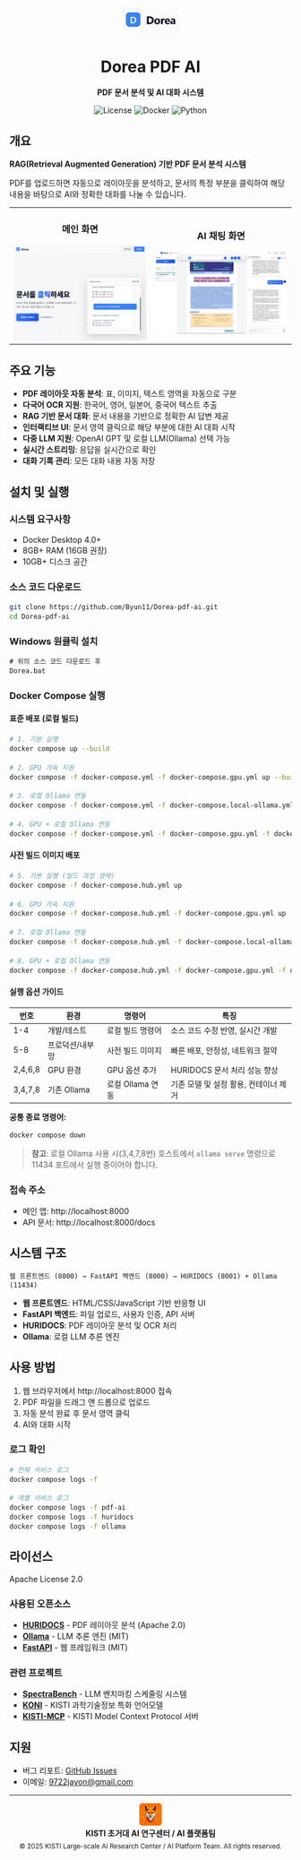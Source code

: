<div align="center">
  <img src="assets/images/logo.png" alt="Dorea Logo" width="100"/>
  <h1>Dorea PDF AI</h1>
  <p>
    <strong>PDF 문서 분석 및 AI 대화 시스템</strong>
  </p>
  <p>
    <img alt="License" src="https://img.shields.io/badge/license-Apache%202.0-blue.svg">
    <img alt="Docker" src="https://img.shields.io/badge/docker-%230db7ed.svg?logo=docker&logoColor=white">
    <img alt="Python" src="https://img.shields.io/badge/python-3.9+-3670A0?logo=python&logoColor=ffdd54">
  </p>
</div>

## 개요

**RAG(Retrieval Augmented Generation) 기반 PDF 문서 분석 시스템**

PDF를 업로드하면 자동으로 레이아웃을 분석하고, 문서의 특정 부분을 클릭하여 해당 내용을 바탕으로 AI와 정확한 대화를 나눌 수 있습니다.

<table>
<tr>
<td width="50%" align="center">

### 메인 화면
<img src="assets/images/preview-main.png" alt="메인 인터페이스" width="400"/>

</td>
<td width="50%" align="center">

### AI 채팅 화면
<img src="assets/images/preview-chat.png" alt="AI 채팅" width="400"/>

</td>
</tr>
</table>

## 주요 기능

- **PDF 레이아웃 자동 분석**: 표, 이미지, 텍스트 영역을 자동으로 구분
- **다국어 OCR 지원**: 한국어, 영어, 일본어, 중국어 텍스트 추출
- **RAG 기반 문서 대화**: 문서 내용을 기반으로 정확한 AI 답변 제공
- **인터랙티브 UI**: 문서 영역 클릭으로 해당 부분에 대한 AI 대화 시작
- **다중 LLM 지원**: OpenAI GPT 및 로컬 LLM(Ollama) 선택 가능
- **실시간 스트리밍**: 응답을 실시간으로 확인
- **대화 기록 관리**: 모든 대화 내용 자동 저장

## 설치 및 실행

### 시스템 요구사항
- Docker Desktop 4.0+
- 8GB+ RAM (16GB 권장)
- 10GB+ 디스크 공간

### 소스 코드 다운로드
```bash
git clone https://github.com/Byun11/Dorea-pdf-ai.git
cd Dorea-pdf-ai
```

### Windows 원클릭 설치
```cmd
# 위의 소스 코드 다운로드 후
Dorea.bat
```

### Docker Compose 실행

#### 표준 배포 (로컬 빌드)
```bash
# 1. 기본 실행
docker compose up --build   

# 2. GPU 가속 지원 
docker compose -f docker-compose.yml -f docker-compose.gpu.yml up --build

# 3. 로컬 Ollama 연동
docker compose -f docker-compose.yml -f docker-compose.local-ollama.yml up --build

# 4. GPU + 로컬 Ollama 연동
docker compose -f docker-compose.yml -f docker-compose.gpu.yml -f docker-compose.local-ollama.yml up --build
```

#### 사전 빌드 이미지 배포
```bash
# 5. 기본 실행 (빌드 과정 생략)
docker compose -f docker-compose.hub.yml up

# 6. GPU 가속 지원
docker compose -f docker-compose.hub.yml -f docker-compose.gpu.yml up

# 7. 로컬 Ollama 연동
docker compose -f docker-compose.hub.yml -f docker-compose.local-ollama.yml up

# 8. GPU + 로컬 Ollama 연동
docker compose -f docker-compose.hub.yml -f docker-compose.gpu.yml -f docker-compose.local-ollama.yml up
```

#### 실행 옵션 가이드

| 번호 | 환경 | 명령어 | 특징 |
|------|------|--------|------|
| 1-4 | 개발/테스트 | 로컬 빌드 명령어 | 소스 코드 수정 반영, 실시간 개발 |
| 5-8 | 프로덕션/내부망 | 사전 빌드 이미지 | 빠른 배포, 안정성, 네트워크 절약 |
| 2,4,6,8 | GPU 환경 | GPU 옵션 추가 | HURIDOCS 문서 처리 성능 향상 |
| 3,4,7,8 | 기존 Ollama | 로컬 Ollama 연동 | 기존 모델 및 설정 활용, 컨테이너 제거 |

**공통 종료 명령어:**
```bash
docker compose down
```

> **참고**: 로컬 Ollama 사용 시(3,4,7,8번) 호스트에서 `ollama serve` 명령으로 11434 포트에서 실행 중이어야 합니다.

### 접속 주소
- 메인 앱: http://localhost:8000
- API 문서: http://localhost:8000/docs

## 시스템 구조

```
웹 프론트엔드 (8000) → FastAPI 백엔드 (8000) → HURIDOCS (8001) + Ollama (11434)
```

- **웹 프론트엔드**: HTML/CSS/JavaScript 기반 반응형 UI
- **FastAPI 백엔드**: 파일 업로드, 사용자 인증, API 서버
- **HURIDOCS**: PDF 레이아웃 분석 및 OCR 처리
- **Ollama**: 로컬 LLM 추론 엔진

## 사용 방법

1. 웹 브라우저에서 http://localhost:8000 접속
2. PDF 파일을 드래그 앤 드롭으로 업로드
3. 자동 분석 완료 후 문서 영역 클릭
4. AI와 대화 시작


### 로그 확인
```bash
# 전체 서비스 로그
docker compose logs -f

# 개별 서비스 로그
docker compose logs -f pdf-ai
docker compose logs -f huridocs
docker compose logs -f ollama
```

## 라이선스

Apache License 2.0

### 사용된 오픈소스

- **[HURIDOCS](https://github.com/huridocs/pdf-document-layout-analysis)** - PDF 레이아웃 분석 (Apache 2.0)
- **[Ollama](https://github.com/ollama/ollama)** - LLM 추론 엔진 (MIT)
- **[FastAPI](https://github.com/tiangolo/fastapi)** - 웹 프레임워크 (MIT)

### 관련 프로젝트

- **[SpectraBench](https://github.com/gwleee/SpectraBench)** - LLM 벤치마킹 스케줄링 시스템
- **[KONI](https://github.com/KISTI-AI/KONI)** - KISTI 과학기술정보 특화 언어모델
- **[KISTI-MCP](https://github.com/KISTI-AI/KISTI-MCP)** - KISTI Model Context Protocol 서버

## 지원

- 버그 리포트: [GitHub Issues](https://github.com/Byun11/Dorea-pdf-ai/issues)
- 이메일: [9722jayon@gmail.com](mailto:9722jayon@gmail.com)

---

<div align="center">
  <img src="assets/images/AIlogo.png" alt="KISTI AI Platform Team" width="40"/>
  <br>
  <strong>KISTI 초거대 AI 연구센터 / AI 플랫폼팀</strong>
  <br>
  <sub>© 2025 KISTI Large-scale AI Research Center / AI Platform Team. All rights reserved.</sub>
</div>